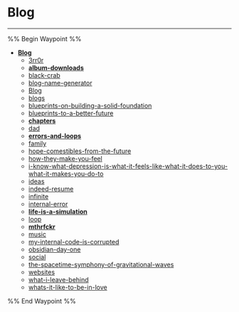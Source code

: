 # Blog

---

%% Begin Waypoint %%
- **[Blog](../..//Blog/Blog.md)**
	- [3rr0r](3rr0r.md)
	- **[album-downloads](album-downloads/album-downloads.md)**
	- [black-crab](black-crab.md)
	- [blog-name-generator](blog-name-generator.md)
	- [Blog](../..//Blog/Blog.md)
	- [blogs](blogs.md)
	- [blueprints-on-building-a-solid-foundation](blueprints-on-building-a-solid-foundation.md)
	- [blueprints-to-a-better-future](blueprints-to-a-better-future.md)
	- **[chapters](chapters/chapters.md)**
	- [dad](dad.md)
	- **[errors-and-loops](errors-and-loops/errors-and-loops.md)**
	- [family](family.md)
	- [hope-comestibles-from-the-future](hope-comestibles-from-the-future.md)
	- [how-they-make-you-feel](how-they-make-you-feel.md)
	- [i-know-what-depression-is-what-it-feels-like-what-it-does-to-you-what-it-makes-you-do-to](i-know-what-depression-is-what-it-feels-like-what-it-does-to-you-what-it-makes-you-do-to.md)
	- [ideas](ideas.md)
	- [indeed-resume](indeed-resume.md)
	- [infinite](infinite.md)
	- [internal-error](internal-error.md)
	- **[life-is-a-simulation](life-is-a-simulation/life-is-a-simulation.md)**
	- [loop](loop.md)
	- **[mthrfckr](mthrfckr/mthrfckr.md)**
	- [music](music.md)
	- [my-internal-code-is-corrupted](my-internal-code-is-corrupted.md)
	- [obsidian-day-one](obsidian-day-one.md)
	- [social](social.md)
	- [the-spacetime-symphony-of-gravitational-waves](the-spacetime-symphony-of-gravitational-waves.md)
	- [websites](websites.md)
	- [what-i-leave-behind](what-i-leave-behind.md)
	- [whats-it-like-to-be-in-love](whats-it-like-to-be-in-love.md)

%% End Waypoint %%



